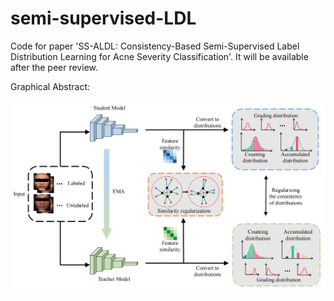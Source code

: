 # semi-supervised-LDL
Code for paper 'SS-ALDL: Consistency-Based Semi-Supervised Label Distribution Learning for Acne Severity Classification'. 
It will be available after the peer review.

Graphical Abstract:
<div align="center">
  <img src="https://github.com/JeaneyLau/semi-supervised-LDL/blob/main/image/Abstract.jpg">
</div>
